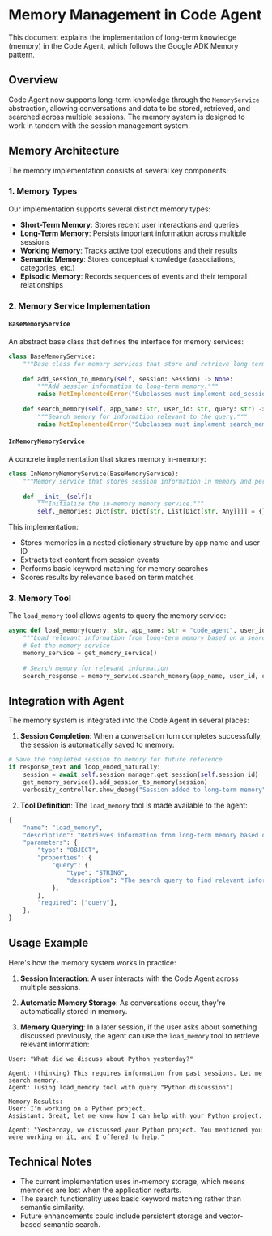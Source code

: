 # Memory Management in Code Agent

This document explains the implementation of long-term knowledge (memory) in the Code Agent, which follows the Google ADK Memory pattern.

## Overview

Code Agent now supports long-term knowledge through the `MemoryService` abstraction, allowing conversations and data to be stored, retrieved, and searched across multiple sessions. The memory system is designed to work in tandem with the session management system.

## Memory Architecture

The memory implementation consists of several key components:

### 1. Memory Types

Our implementation supports several distinct memory types:

- **Short-Term Memory**: Stores recent user interactions and queries
- **Long-Term Memory**: Persists important information across multiple sessions
- **Working Memory**: Tracks active tool executions and their results
- **Semantic Memory**: Stores conceptual knowledge (associations, categories, etc.)
- **Episodic Memory**: Records sequences of events and their temporal relationships

### 2. Memory Service Implementation

#### `BaseMemoryService`

An abstract base class that defines the interface for memory services:

```python
class BaseMemoryService:
    """Base class for memory services that store and retrieve long-term knowledge."""
    
    def add_session_to_memory(self, session: Session) -> None:
        """Add session information to long-term memory."""
        raise NotImplementedError("Subclasses must implement add_session_to_memory")
    
    def search_memory(self, app_name: str, user_id: str, query: str) -> List[Dict[str, Any]]:
        """Search memory for information relevant to the query."""
        raise NotImplementedError("Subclasses must implement search_memory")
```

#### `InMemoryMemoryService`

A concrete implementation that stores memory in-memory:

```python
class InMemoryMemoryService(BaseMemoryService):
    """Memory service that stores session information in memory and performs basic keyword matching for searches."""
    
    def __init__(self):
        """Initialize the in-memory memory service."""
        self._memories: Dict[str, Dict[str, List[Dict[str, Any]]]] = {}
```

This implementation:
- Stores memories in a nested dictionary structure by app name and user ID
- Extracts text content from session events
- Performs basic keyword matching for memory searches
- Scores results by relevance based on term matches

### 3. Memory Tool

The `load_memory` tool allows agents to query the memory service:

```python
async def load_memory(query: str, app_name: str = "code_agent", user_id: str = "default_user") -> str:
    """Load relevant information from long-term memory based on a search query."""
    # Get the memory service
    memory_service = get_memory_service()
    
    # Search memory for relevant information
    search_response = memory_service.search_memory(app_name, user_id, query)
```

## Integration with Agent

The memory system is integrated into the Code Agent in several places:

1. **Session Completion**: When a conversation turn completes successfully, the session is automatically saved to memory:

```python
# Save the completed session to memory for future reference
if response_text and loop_ended_naturally:
    session = await self.session_manager.get_session(self.session_id)
    get_memory_service().add_session_to_memory(session)
    verbosity_controller.show_debug("Session added to long-term memory")
```

2. **Tool Definition**: The `load_memory` tool is made available to the agent:

```python
{
    "name": "load_memory",
    "description": "Retrieves information from long-term memory based on a search query",
    "parameters": {
        "type": "OBJECT",
        "properties": {
            "query": {
                "type": "STRING",
                "description": "The search query to find relevant information",
            },
        },
        "required": ["query"],
    },
}
```

## Usage Example

Here's how the memory system works in practice:

1. **Session Interaction**: A user interacts with the Code Agent across multiple sessions.

2. **Automatic Memory Storage**: As conversations occur, they're automatically stored in memory.

3. **Memory Querying**: In a later session, if the user asks about something discussed previously, the agent can use the `load_memory` tool to retrieve relevant information:

```
User: "What did we discuss about Python yesterday?"

Agent: (thinking) This requires information from past sessions. Let me search memory.
Agent: (using load_memory tool with query "Python discussion")

Memory Results: 
User: I'm working on a Python project.
Assistant: Great, let me know how I can help with your Python project.

Agent: "Yesterday, we discussed your Python project. You mentioned you were working on it, and I offered to help."
```

## Technical Notes

- The current implementation uses in-memory storage, which means memories are lost when the application restarts.
- The search functionality uses basic keyword matching rather than semantic similarity.
- Future enhancements could include persistent storage and vector-based semantic search. 